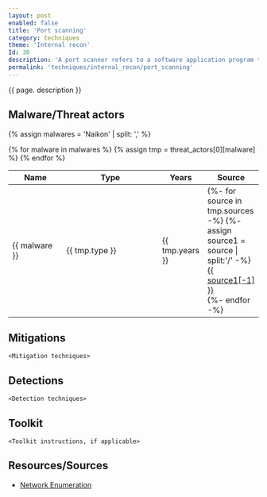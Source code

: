 ```yaml
---
layout: post
enabled: false
title: 'Port scanning'
category: techniques
theme: 'Internal recon'
Id: 38
description: 'A port scanner refers to a software application program that scans a server for open ports. It enables auditors and network administrators to examine network security while attackers and hackers use it to identify open ports for exploiting and/or running malicious services on a host computer or server.'
permalink: 'techniques/internal_recon/port_scanning'
---
```

{{ page. description }}


## Malware/Threat actors

<!-- Threat actors table -->
{% assign malwares = 'Naikon' | split: ',' %}

<div class="threat-actor-table">
<table>
    <colgroup>
        <col width="30%" />
        <col width="70%" />
    </colgroup>
    <thead>
        <tr class="header">
            <th>Name</th>
            <th>Type</th>
            <th>Years</th>
            <th>Source</th>
        </tr>
    </thead>
    <tbody>
        {% for malware in malwares %}
        <tr>
        {% assign tmp = threat_actors[0][malware] %}
            <td markdown="span">{{ malware }}</td>
            <td markdown="span">{{ tmp.type }}</td>
            <td markdown="span">{{ tmp.years }}</td>
            <td markdown="span">
                {%- for source in tmp.sources -%}
                    {%- assign source1 = source | split:'/' -%}
                    <a href="{{ source }}">{{ source1[-1] }}</a><br>
                {%- endfor -%}
            </td>
        </tr>
        {% endfor %}
    </tbody>
</table>
</div>

## Mitigations

`<Mitigation techniques>`

## Detections

`<Detection techniques>`

## Toolkit

`<Toolkit instructions, if applicable>`

## Resources/Sources

* [Network Enumeration](https://www.techopedia.com/definition/25405/network-enumeration)

